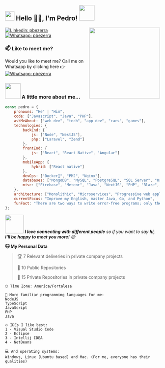 <h2><img src="https://emojis.slackmojis.com/emojis/images/1531849430/4246/blob-sunglasses.gif?1531849430" width="30"/> Hello 🙏🏻, I'm Pedro! <img src="https://media.giphy.com/media/WUlplcMpOCEmTGBtBW/giphy.gif" width="50"> </h2>
<img align='right' src="https://media.giphy.com/media/M9gbBd9nbDrOTu1Mqx/giphy.gif" width="230">


[![Linkedin: pbezerra](https://img.shields.io/badge/-pbezerra-blue?style=flat-square&logo=Linkedin&logoColor=white&link=https://www.linkedin.com/in/pedroinbezerra/)](https://www.linkedin.com/in/pedroinbezerra/)
[![Whatsapp: pbezerra](https://img.shields.io/badge/-pbezerra-128C7E?style=flat-square&logo=Whatsapp&logoColor=white&link=https://api.whatsapp.com/send?phone=5585986701595)](https://api.whatsapp.com/send?phone=5585986701595)
### 📫 Like to meet me?


Would you like to meet me? Call me on Whatsapp by clicking here 👉
[![Whatsapp: pbezerra](https://img.shields.io/badge/-pbezerra-128C7E?style=flat-square&logo=Whatsapp&logoColor=white&link=https://api.whatsapp.com/send?phone=5585986701595)](https://api.whatsapp.com/send?phone=5585986701595)

### <img src="https://media.giphy.com/media/VgCDAzcKvsR6OM0uWg/giphy.gif" width="50"> A little more about me...  

```javascript
const pedro = {
    pronouns: "He" | "Him",
    code: ["Javascript", "Java", "PHP"],
    askMeAbout: ["web dev", "tech", "app dev", "cars", "games"],
    technologies: {
        backEnd: {
            js: ["Node", "NestJS"],
            php: ["Laravel", "Zend"]
        },
        frontEnd: {
            js: ["React", "React Native", "Angular"]
        },
        mobileApp: {
            hybrid: ["React native"]
        },
        devOps: ["Docker🐳", "PM2", "Nginx"],
        databases: ["MongoDB", "MySQL", "PostgreSQL", "SQL Server", "OracleDB"],
        misc: ["Firebase", "Meteor", "Java", "NextJS", "PHP", "Blaze", "Blade"]
    },
    architecture: ["Monolithic", "Microservices", "Progressive web applications", "Single page applications"],
    currentFocus: "Improve my English, master Java, Go, and Python",
    funFact: "There are two ways to write error-free programs; only the third one works"
};
```

<img src="https://media.giphy.com/media/LnQjpWaON8nhr21vNW/giphy.gif" width="60"> <em><b>I love connecting with different people</b> so if you want to say <b>hi, I'll be happy to meet you more!</b> 😊</em>

**🐱 My Personal Data** 
 > 
> 🏆 7 Relevant deliveries in private company projects
 > 
> 📜 10 Public Repositories
 > 
> 🔑 15 Private Repositories in private company projects
 >
> 
```text
🕑︎ Time Zone: America/Fortaleza

💬 More familiar programming languages for me: 
NodeJS
TypeScript
JavaScript
PHP
Java

🔥 IDEs I like best: 
1 - Visual Studio Code
2 - Eclipse
3 - Intellij IDEA
4 - NetBeans

💻 And operating systems:
Windows, Linux (Ubuntu based) and Mac. (For me, everyone has their qualities)
